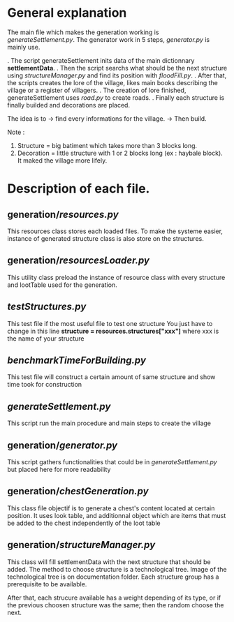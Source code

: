 # General explanation

The main file which makes the generation working is *generateSettlement.py*.
The generator work in 5 steps, *generator.py* is mainly use.


. The script generateSettlement inits data of the main dictionnary **settlementData**.
. Then the script searchs what should be the next structure using *structureManager.py* and find its position with *floodFill.py*.
. After that, the scripts creates the lore of the village, likes main books describing the village or a register of villagers.
. The creation of lore finished, generateSettlement uses *road.py* to create roads.
. Finally each structure is finally builded and decorations are placed. 

The idea is to -> find every informations for the village.
-> Then build.


Note : 
1. Structure = big batiment which takes more than 3 blocks long.
2. Decoration = little structure with 1 or 2 blocks long (ex : haybale block). It maked the village more lifely.


# Description of each file.

## generation/*resources.py*

This resources class stores each loaded files. 
To make the systeme easier, instance of generated structure class is also store on the structures.


## generation/*resourcesLoader.py*

This utility class preload the instance of resource class with every structure and lootTable used for the generation.


## *testStructures.py*

This test file if the most useful file to test one structure
You just have to change in this line **structure = resources.structures["xxx"]** where xxx is the name of your structure


## *benchmarkTimeForBuilding.py*

This test file will construct a certain amount of same structure and show time took for construction


## *generateSettlement.py*

This script run the main procedure and main steps to create the village


## generation/*generator.py*

This script gathers functionalities that could be in *generateSettlement.py* but placed here for more readability


## generation/*chestGeneration.py*

This class file objectif is to generate a chest's content located at certain position. 
It uses look table, and additionnal object which are items that must be added to the chest independently of the loot table


## generation/*structureManager.py*

This class will fill settlementData with the next structure that should be added. 
The method to choose structure is a technological tree.
Image of the technological tree is on documentation folder.
Each structure group has a prerequisite to be available.
 
After that, each strucure available has a weight depending of its type, or if the previous choosen structure was the same; then the random choose the next.
